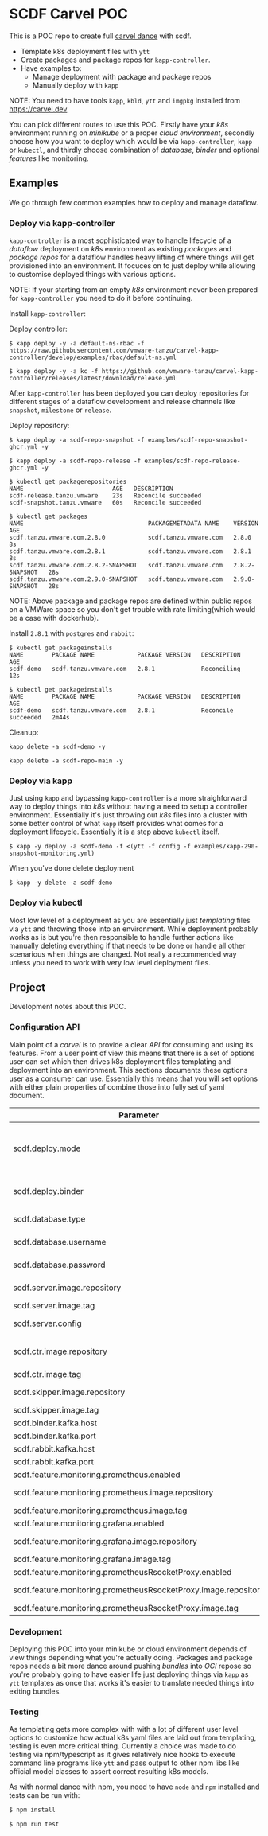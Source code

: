 # SCDF Carvel POC

This is a POC repo to create full [carvel dance](https://carvel.dev) with scdf.

- Template k8s deployment files with `ytt`
- Create packages and package repos for `kapp-controller`.
- Have examples to:
  - Manage deployment with package and package repos
  - Manually deploy with `kapp`

NOTE: You need to have tools `kapp`, `kbld`, `ytt` and `imgpkg` installed from https://carvel.dev

You can pick different routes to use this POC. Firstly have your _k8s_ environment running
on _minikube_ or a proper _cloud environment_, secondly choose how you want to deploy which would
be via `kapp-controller`, `kapp` or `kubectl`, and thirdly choose combination of _database_,
_binder_ and optional _features_ like monitoring.

## Examples
We go through few common examples how to deploy and manage dataflow.

### Deploy via kapp-controller
`kapp-controller` is a most sophisticated way to handle lifecycle of a
_dataflow_ deployment on _k8s_ environment as existing _packages_ and
_package repos_ for a dataflow handles heavy lifting of where things
will get provisioned into an environment. It focuces on to just deploy
while allowing to customise deployed things with various options.

NOTE: If your starting from an empty _k8s_ environment never been prepared
for `kapp-controller` you need to do it before continuing.

Install `kapp-controller`:

Deploy controller:
```
$ kapp deploy -y -a default-ns-rbac -f https://raw.githubusercontent.com/vmware-tanzu/carvel-kapp-controller/develop/examples/rbac/default-ns.yml

$ kapp deploy -y -a kc -f https://github.com/vmware-tanzu/carvel-kapp-controller/releases/latest/download/release.yml
```

After `kapp-controller` has been deployed you can deploy repositories for different stages
of a dataflow development and release channels like `snapshot`, `milestone` or `release`.

Deploy repository:
```
$ kapp deploy -a scdf-repo-snapshot -f examples/scdf-repo-snapshot-ghcr.yml -y

$ kapp deploy -a scdf-repo-release -f examples/scdf-repo-release-ghcr.yml -y

$ kubectl get packagerepositories
NAME                         AGE   DESCRIPTION
scdf-release.tanzu.vmware    23s   Reconcile succeeded
scdf-snapshot.tanzu.vmware   60s   Reconcile succeeded

$ kubectl get packages
NAME                                   PACKAGEMETADATA NAME    VERSION          AGE
scdf.tanzu.vmware.com.2.8.0            scdf.tanzu.vmware.com   2.8.0            8s
scdf.tanzu.vmware.com.2.8.1            scdf.tanzu.vmware.com   2.8.1            8s
scdf.tanzu.vmware.com.2.8.2-SNAPSHOT   scdf.tanzu.vmware.com   2.8.2-SNAPSHOT   28s
scdf.tanzu.vmware.com.2.9.0-SNAPSHOT   scdf.tanzu.vmware.com   2.9.0-SNAPSHOT   28s
```

NOTE: Above package and package repos are defined within public repos on a
VMWare space so you don't get trouble with rate limiting(which would be
a case with dockerhub).

Install `2.8.1` with `postgres` and `rabbit`:
```
$ kubectl get packageinstalls
NAME        PACKAGE NAME            PACKAGE VERSION   DESCRIPTION   AGE
scdf-demo   scdf.tanzu.vmware.com   2.8.1             Reconciling   12s

$ kubectl get packageinstalls
NAME        PACKAGE NAME            PACKAGE VERSION   DESCRIPTION           AGE
scdf-demo   scdf.tanzu.vmware.com   2.8.1             Reconcile succeeded   2m44s
```

Cleanup:
```
kapp delete -a scdf-demo -y

kapp delete -a scdf-repo-main -y
```

### Deploy via kapp
Just using `kapp` and bypassing `kapp-controller` is a more straighforward way to deploy
things into _k8s_ without having a need to setup a controller environment. Essentially
it's just throwing out _k8s_ files into a cluster with some better control of what
`kapp` itself provides what comes for a deployment lifecycle. Essentially it is a step
above `kubectl` itself.

```
$ kapp -y deploy -a scdf-demo -f <(ytt -f config -f examples/kapp-290-snapshot-monitoring.yml)
```

When you've done delete deployment
```
$ kapp -y delete -a scdf-demo
```

### Deploy via kubectl
Most low level of a deployment as you are essentially just _templating_ files via
`ytt` and throwing those into an environment. While deployment probably works as
is but you're then responsible to handle further actions like manually deleting
everything if that needs to be done or handle all other scenarious when things
are changed. Not really a recommended way unless you need to work with very
low level deployment files.

## Project
Development notes about this POC.

### Configuration API
Main point of a _carvel_ is to provide a clear _API_ for consuming and using
its features. From a user point of view this means that there is a set of
options user can set which then drives k8s deployment files templating
and deployment into an environment. This sections documents these options
user as a consumer can use. Essentially this means that you will set
options with either plain properties of combine those into fully set of
yaml document.

| Parameter                                                       | Type                    | Default                                                | Description                                   |
|-----------------------------------------------------------------|-------------------------|--------------------------------------------------------|-----------------------------------------------|
| scdf.deploy.mode                                                | enum(minikube,cloud)    | minikube                                               | To ease deployment to minikube using nodeport |
| scdf.deploy.binder                                              | enum(rabbit,kafka)      | rabbit                                                 | Binder type type to use with apps             |
| scdf.database.type                                              | enum(mysql,postgres)    | mysql                                                  | Database type to use                          |
| scdf.database.username                                          | string(base64)          | dataflow                                               | Database username                             |
| scdf.database.password                                          | string(base64)          | secret                                                 | Database password                             |
| scdf.server.image.repository                                    | string(image repo base) | springcloud/spring-cloud-dataflow-server               |                                               |
| scdf.server.image.tag                                           | string(image tag)       | null                                                   |                                               |
| scdf.server.config                                              | yaml(additional config) | null                                                   |                                               |
| scdf.ctr.image.repository                                       | string(image repo base) | springcloud/spring-cloud-dataflow-composed-task-runner |                                               |
| scdf.ctr.image.tag                                              | string(image tag)       | null                                                   |                                               |
| scdf.skipper.image.repository                                   | string(image repo base) | springcloud/spring-cloud-skipper-server                |                                               |
| scdf.skipper.image.tag                                          | string(image tag)       | null                                                   |                                               |
| scdf.binder.kafka.host                                          | string(host)            | null                                                   |                                               |
| scdf.binder.kafka.port                                          | string(port)            | null                                                   |                                               |
| scdf.rabbit.kafka.host                                          | string(host)            | null                                                   |                                               |
| scdf.rabbit.kafka.port                                          | string(port)            | null                                                   |                                               |
| scdf.feature.monitoring.prometheus.enabled                      | boolean                 | false                                                  |                                               |
| scdf.feature.monitoring.prometheus.image.repository             | string(image repo base) | prom/prometheus                                        |
| scdf.feature.monitoring.prometheus.image.tag                    | string(image tag)       | v2.12.0                                                |                                               |
| scdf.feature.monitoring.grafana.enabled                         | boolean                 | false                                                  |                                               |
| scdf.feature.monitoring.grafana.image.repository                | string(image repo base) | springcloud/spring-cloud-dataflow-grafana-prometheus   |                                               |
| scdf.feature.monitoring.grafana.image.tag                       | string(image tag)       | null                                                   |                                               |
| scdf.feature.monitoring.prometheusRsocketProxy.enabled          | boolean                 | false                                                  |                                               |
| scdf.feature.monitoring.prometheusRsocketProxy.image.repository | string(image repo base) | micrometermetrics/prometheus-rsocket-proxy             |                                               |
| scdf.feature.monitoring.prometheusRsocketProxy.image.tag        | string(image tag)       | 1.0.0                                                  |                                               |

### Development
Deploying this POC into your minikube or cloud environment depends of view things
depending what you're actually doing. Packages and package repos needs a bit more
dance around pushing _bundles_ into _OCI_ repose so you're probably going to
have easier life just deploying things via `kapp` as `ytt` templates as once
that works it's easier to translate needed things into exiting bundles.

### Testing
As templating gets more complex with with a lot of different user level options
to customize how actual k8s yaml files are laid out from templating, testing
is even more critical thing. Currently a choice was made to do testing via
npm/typescript as it gives relatively nice hooks to execute command line
programs like `ytt` and pass output to other npm libs like official model
classes to assert correct resulting k8s models.

As with normal dance with npm, you need to have `node` and `npm` installed and
tests can be run with:
```bash
$ npm install

$ npm run test
```

